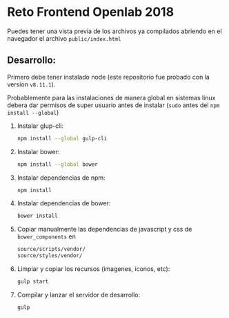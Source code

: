 Reto Frontend Openlab 2018
==========================

Puedes tener una vista previa de los archivos ya compilados abriendo en el navegador el archivo `public/index.html`


Desarrollo:
----------

Primero debe tener instalado node (este repositorio fue probado con la version `v8.11.1`).

Probablemente para las instalaciones de manera global en sistemas linux debera dar permisos de super usuario antes de instalar (`sudo` antes del `npm install --global`)

1. Instalar glup-cli:

    ```bash
    npm install --global gulp-cli

2. Instalar bower:

    ```bash
    npm install --global bower

3. Instalar dependencias de npm:

    ```bash
    npm install

4. Instalar dependencias de bower:

    ```bash
    bower install

5. Copiar manualmente las dependencias de javascript y css de `bower_components` en

    ```bash
    source/scripts/vendor/
    source/styles/vendor/

6. Limpiar y copiar los recursos (imagenes, iconos, etc):

    ```bash
    gulp start

7. Compilar y lanzar el servidor de desarrollo:

    ```bash
    gulp
